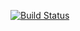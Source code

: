 [![Build Status](https://travis-ci.com/AleksandrGurtovoy/HelloWorld.svg?branch=master)](https://travis-ci.com/AleksandrGurtovoy/HelloWorld)